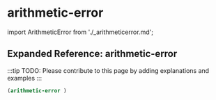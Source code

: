 # arithmetic-error

import ArithmeticError from './_arithmeticerror.md';

<ArithmeticError />

## Expanded Reference: arithmetic-error

:::tip
TODO: Please contribute to this page by adding explanations and examples
:::

```lisp
(arithmetic-error )
```
